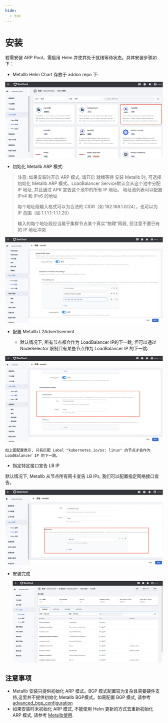 ```yaml
---
hide:
  - toc
---
```


# 安装

若需安装 ARP Pool，需启用 Helm 并使其处于就绪等待状态。具体安装步骤如下：

- Metallb Helm Chart 存放于 addon repo 下:


![metallb_repo](../../images/metallb_helm_repo.png)

- 初始化 Metallb ARP 模式:

> 注意: 如果安装时开启 ARP 模式, 请开启 就绪等待
> 安装 Metallb 时, 可选择初始化 Metallb ARP 模式。LoadBalancer Service默认会从这个池中分配 IP 地址, 并且通过 APR 宣告这个池中的所有 IP 地址。
> 地址池列表可以配置 IPv4 和 IPv6 的地址
> 
> 每个地址段输入格式可以为合法的 CIDR（如 192.168.1.0/24），也可以为 IP 范围（如 1.1.1.1-1.1.1.20）
> 
> 输入的每个地址段应当属于集群节点某个真实"物理"网段, 但注意不要已有的 IP 地址冲突

![metallb_ippool](../../images/metallb_ippool.png)

- 配置 Metallb L2Advertisement


    - 默认情况下, 所有节点都会作为 LoadBalancer IP的下一跳, 但可以通过 NodeSelector 限制只有某些节点作为 LoadBalancer IP 的下一跳:

    
![node_list](../../images/metallb_nodelist.png)

    如上图配置表示, 只有匹配 Label "kubernetes.io/os: linux" 的节点才会作为 LoadBalancer IP 的下一跳。

- 指定特定接口宣告 LB IP

默认情况下, Metallb 从节点所有网卡宣告 LB IPs, 我们可以配置指定网络接口宣告。

![](../../images/metallb-interface.png)


- 安装完成

    ![](../../images/metallb_installed.png)

## 注意事项

- Metallb 安装只提供初始化 ARP 模式。BGP 模式配置较为复杂且需要硬件支持,这里并不提供初始化 Metallb BGP模式。如需配置 BGP 模式, 请参考 [advanced_bgp_configuration](https://metallb.universe.tf/configuration/_advanced_bgp_configuration)
- 如果安装时未初始化 ARP 模式, 不能使用 Helm 更新的方式去重新初始化 ARP 模式, 请参考 [Metallb使用](usage.md).
